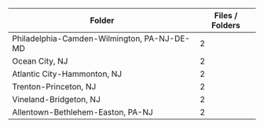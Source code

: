 | Folder                                      |   Files / Folders |
|---------------------------------------------|-------------------|
| Philadelphia-Camden-Wilmington, PA-NJ-DE-MD |                 2 |
| Ocean City, NJ                              |                 2 |
| Atlantic City-Hammonton, NJ                 |                 2 |
| Trenton-Princeton, NJ                       |                 2 |
| Vineland-Bridgeton, NJ                      |                 2 |
| Allentown-Bethlehem-Easton, PA-NJ           |                 2 |